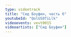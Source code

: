 ```yaml
---
type: videotrack
title: "Сид Боуфин, часть 6"
youtubeId: "QolUS0TiLlk"
videoevents: vevt0015
videoartists: ["Сид Боуфин"]
---
```

